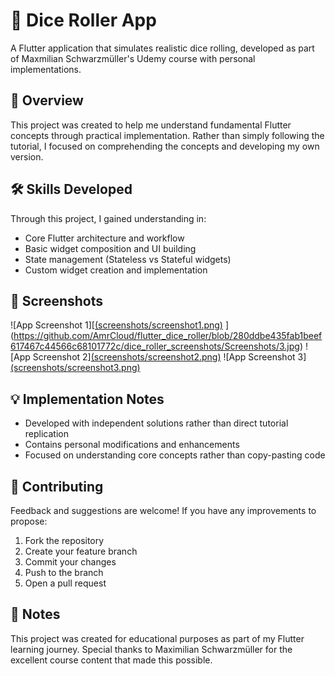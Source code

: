 # 🎲 Dice Roller App

A Flutter application that simulates realistic dice rolling, developed as part of Maxmilian Schwarzmüller's Udemy course with personal implementations.

## 📖 Overview

This project was created to help me understand fundamental Flutter concepts through practical implementation. Rather than simply following the tutorial, I focused on comprehending the concepts and developing my own version.

## 🛠 Skills Developed

Through this project, I gained understanding in:
- Core Flutter architecture and workflow
- Basic widget composition and UI building
- State management (Stateless vs Stateful widgets)
- Custom widget creation and implementation

## 📸 Screenshots

![App Screenshot 1][[(screenshots/screenshot1.png)](https://github.com/AmrCloud/flutter_dice_roller/blob/main/dice_roller_screenshots/Screenshots/1.jpg?raw=true) ](https://github.com/AmrCloud/flutter_dice_roller/blob/280ddbe435fab1beef617467c44566c68101772c/dice_roller_screenshots/Screenshots/3.jpg)
![App Screenshot 2][(screenshots/screenshot2.png)](https://github.com/AmrCloud/flutter_dice_roller/blob/main/dice_roller_screenshots/Screenshots/2.jpg?raw=true)
![App Screenshot 3][(screenshots/screenshot3.png)](https://github.com/AmrCloud/flutter_dice_roller/blob/main/dice_roller_screenshots/Screenshots/3.jpg?raw=true)

## 💡 Implementation Notes

- Developed with independent solutions rather than direct tutorial replication
- Contains personal modifications and enhancements
- Focused on understanding core concepts rather than copy-pasting code

## 🤝 Contributing

Feedback and suggestions are welcome! If you have any improvements to propose:
1. Fork the repository
2. Create your feature branch
3. Commit your changes
4. Push to the branch
5. Open a pull request

## 📝 Notes

This project was created for educational purposes as part of my Flutter learning journey. Special thanks to Maximilian Schwarzmüller for the excellent course content that made this possible.
